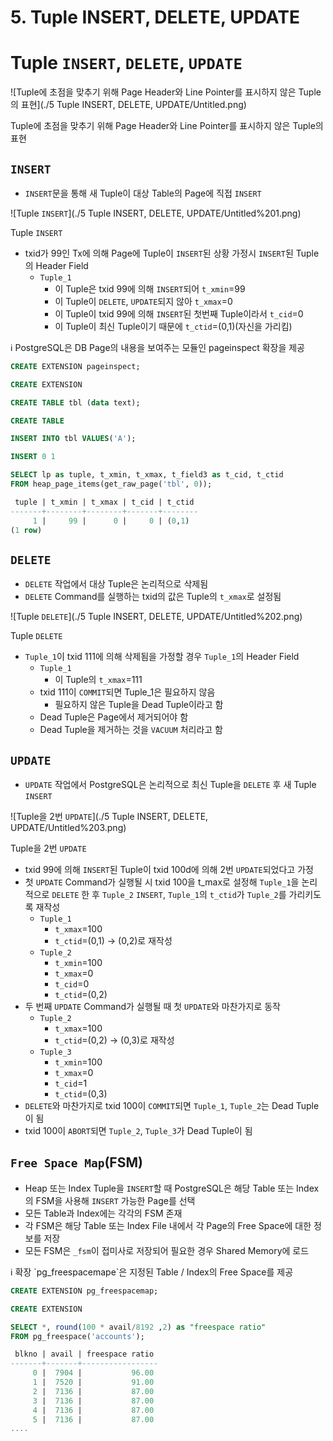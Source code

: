 # 5. Tuple INSERT, DELETE, UPDATE

# Tuple `INSERT`, `DELETE`, `UPDATE`

![Tuple에 초점을 맞추기 위해 Page Header와 Line Pointer를 표시하지 않은 Tuple의 표현](./5 Tuple INSERT, DELETE, UPDATE/Untitled.png)

Tuple에 초점을 맞추기 위해 Page Header와 Line Pointer를 표시하지 않은 Tuple의 표현

## `INSERT`

- `INSERT`문을 통해 새 Tuple이 대상 Table의 Page에 직접 `INSERT`

![Tuple `INSERT`](./5 Tuple INSERT, DELETE, UPDATE/Untitled%201.png)

Tuple `INSERT`

- txid가 99인 Tx에 의해 Page에 Tuple이 `INSERT`된 상황 가정시 `INSERT`된 Tuple의 Header Field
    - `Tuple_1`
        - 이 Tuple은 txid 99에 의해 `INSERT`되어 `t_xmin`=99
        - 이 Tuple이 `DELETE`, `UPDATE`되지 않아 `t_xmax`=0
        - 이 Tuple이 txid 99에 의해 `INSERT`된 첫번째 Tuple이라서 `t_cid`=0
        - 이 Tuple이 최신 Tuple이기 때문에 `t_ctid`=(0,1)(자신을 가리킴)

<aside>
ℹ️ PostgreSQL은 DB Page의 내용을 보여주는 모듈인 pageinspect 확장을 제공

```sql
CREATE EXTENSION pageinspect;

CREATE EXTENSION

CREATE TABLE tbl (data text);

CREATE TABLE

INSERT INTO tbl VALUES('A');

INSERT 0 1

SELECT lp as tuple, t_xmin, t_xmax, t_field3 as t_cid, t_ctid
FROM heap_page_items(get_raw_page('tbl', 0));

 tuple | t_xmin | t_xmax | t_cid | t_ctid 
-------+--------+--------+-------+--------
     1 |     99 |      0 |     0 | (0,1)
(1 row)
```

</aside>

## `DELETE`

- `DELETE` 작업에서 대상 Tuple은 논리적으로 삭제됨
- `DELETE` Command를 실행하는 txid의 값은 Tuple의 `t_xmax`로 설정됨

![Tuple `DELETE`](./5 Tuple INSERT, DELETE, UPDATE/Untitled%202.png)

Tuple `DELETE`

- `Tuple_1`이 txid 111에 의해 삭제됨을 가정할 경우 `Tuple_1`의 Header Field
    - `Tuple_1`
        - 이 Tuple의 `t_xmax`=111
    - txid 111이 `COMMIT`되면 Tuple_1은 필요하지 않음
        - 필요하지 않은 Tuple을 Dead Tuple이라고 함
    - Dead Tuple은 Page에서 제거되어야 함
    - Dead Tuple을 제거하는 것을 `VACUUM` 처리라고 함

## `UPDATE`

- `UPDATE` 작업에서 PostgreSQL은 논리적으로 최신 Tuple을 `DELETE` 후 새 Tuple `INSERT`

![Tuple을 2번 `UPDATE`](./5 Tuple INSERT, DELETE, UPDATE/Untitled%203.png)

Tuple을 2번 `UPDATE`

- txid 99에 의해 `INSERT`된 Tuple이 txid 100d에 의해 2번 `UPDATE`되었다고 가정
- 첫 `UPDATE` Command가 실행될 시 txid 100을 t_max로 설정해 `Tuple_1`을 논리적으로 `DELETE`
  한 후 `Tuple_2` `INSERT`, `Tuple_1`의 `t_ctid`가 `Tuple_2`를 가리키도록 재작성
    - `Tuple_1`
        - `t_xmax`=100
        - `t_ctid`=(0,1) → (0,2)로 재작성
    - `Tuple_2`
        - `t_xmin`=100
        - `t_xmax`=0
        - `t_cid`=0
        - `t_ctid`=(0,2)
- 두 번째 `UPDATE` Command가 실행될 때 첫 `UPDATE`와 마찬가지로 동작
    - `Tuple_2`
        - `t_xmax`=100
        - `t_ctid`=(0,2) → (0,3)로 재작성
    - `Tuple_3`
        - `t_xmin`=100
        - `t_xmax`=0
        - `t_cid`=1
        - `t_ctid`=(0,3)
- `DELETE`와 마찬가지로 txid 100이 `COMMIT`되면 `Tuple_1`, `Tuple_2`는 Dead Tuple이 됨
- txid 100이 `ABORT`되면 `Tuple_2`, `Tuple_3`가 Dead Tuple이 됨

## `Free Space Map`(FSM)

- Heap 또는 Index Tuple을 `INSERT`할 때 PostgreSQL은 해당 Table 또는 Index의 FSM을 사용해 `INSERT` 가능한 Page를 선택
- 모든 Table과 Index에는 각각의 FSM 존재
- 각 FSM은 해당 Table 또는 Index File 내에서 각 Page의 Free Space에 대한 정보를 저장
- 모든 FSM은 `_fsm`이 접미사로 저장되어 필요한 경우 Shared Memory에 로드

<aside>
ℹ️ 확장 `pg_freespacemape`은 지정된 Table / Index의 Free Space를 제공

```sql
CREATE EXTENSION pg_freespacemap;

CREATE EXTENSION

SELECT *, round(100 * avail/8192 ,2) as "freespace ratio"
FROM pg_freespace('accounts');

 blkno | avail | freespace ratio 
-------+-------+-----------------
     0 |  7904 |           96.00
     1 |  7520 |           91.00
     2 |  7136 |           87.00
     3 |  7136 |           87.00
     4 |  7136 |           87.00
     5 |  7136 |           87.00
....
```

</aside>